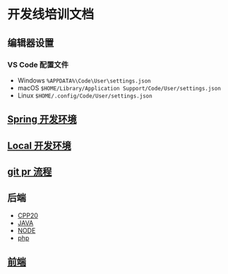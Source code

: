 # 开发线培训文档

## 编辑器设置

### VS Code 配置文件

- Windows `%APPDATA%\Code\User\settings.json`
- macOS `$HOME/Library/Application Support/Code/User/settings.json`
- Linux `$HOME/.config/Code/User/settings.json`

## [Spring 开发环境](SPRING.md)

## [Local 开发环境](LOCAL.md)

## [git pr 流程](git/)

## 后端

- [CPP20](cpp/)
- [JAVA](java/)
- [NODE](node/)
- [php](php/)

## [前端](frontend/)
